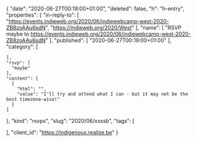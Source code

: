 {
  "date": "2020-06-27T00:19:00+01:00",
  "deleted": false,
  "h": "h-entry",
  "properties": {
    "in-reply-to": [
      "https://events.indieweb.org/2020/06/indiewebcamp-west-2020-ZB8zoAAu6sdN",
      "https://indieweb.org/2020/West"
    ],
    "name": [
      "RSVP maybe to https://events.indieweb.org/2020/06/indiewebcamp-west-2020-ZB8zoAAu6sdN"
    ],
    "published": [
      "2020-06-27T00:19:00+01:00"
    ],
    "category": [

    ],
    "rsvp": [
      "maybe"
    ],
    "content": [
      {
        "html": "",
        "value": "I'll try and attend what I can - but it may not be the best timezone-wise!"
      }
    ]
  },
  "kind": "rsvps",
  "slug": "2020/06/xxssb",
  "tags": [

  ],
  "client_id": "https://indigenous.realize.be"
}
